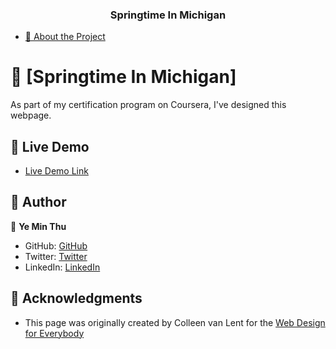 <a name="readme-top"></a>

<div align="center">
  <h3><b>Springtime In Michigan</b></h3>
</div>

- [📖 About the Project](#about-project)

# 📖 [Springtime In Michigan] <a name="about-project"></a>

As part of my certification program on Coursera, I've designed this webpage.

## 🚀 Live Demo <a name="live-demo"></a>

- [Live Demo Link](https://mryeminthu.github.io/springtime/index.html)

## 👥 Author <a name="authors"></a>

👤 **Ye Min Thu**

- GitHub: [GitHub](https://github.com/mryeminthu)
- Twitter: [Twitter](https://twitter.com/mryeminthu)
- LinkedIn: [LinkedIn](https://www.linkedin.com/in/ye-min-thu-76456a214/)

## 🙏 Acknowledgments <a name="acknowledgements"></a>

- This page was originally created by Colleen van Lent for the [Web Design for Everybody ](https://www.coursera.org/specializations/web-design)
